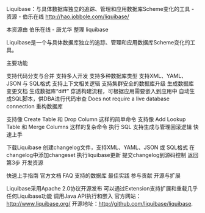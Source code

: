 Liquibase：与具体数据库独立的追踪、管理和应用数据库Scheme变化的工具 - 资源 - 伯乐在线 http://hao.jobbole.com/liquibase/

本资源由 伯乐在线 - 唐尤华 整理
liquibase

Liquibase是一个与具体数据库独立的追踪、管理和应用数据库Scheme变化的工具。

主要功能

支持代码分支与合并
支持多人开发
支持多种数据库类型
支持XML、YAML、JSON 与 SQL格式
支持上下文相关逻辑
支持集群安全的数据库升级
生成数据库变更文档
生成数据库“diff”
穿透构建流程，可根据应用需要嵌入到应用中
自动生成SQL脚本，供DBA进行代码审查
Does not require a live database connection
重构数据库

支持像 Create Table 和 Drop Column 这样的简单命令
支持像 Add Lookup Table 和 Merge Columns 这样的复杂命令
执行 SQL
支持生成与管理回滚逻辑
快速上手

下载Liquibase
创建changelog文件，支持XML、YAML、JSON 或 SQL格式
在changelog中添加changeset
执行liquibase更新
提交changelog到源码控制
返回第3步
开发资源

快速上手指南
官方文档
FAQ
支持的数据库
最佳实践
参与贡献
开源与扩展

Liquibase采用Apache 2.0协议开源发布
可以通过Extension支持扩展和重载几乎任何Liquibase功能
调用Java API执行和嵌入
官方网站：http://www.liquibase.org/
开源地址：http://github.com/liquibase/liquibase.